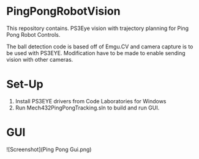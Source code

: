 # PingPongRobotVision

This repository contains.
PS3Eye vision with trajectory planning for Ping Pong Robot Controls.


The ball detection code is based off of Emgu.CV and camera capture is to be used with PS3EYE. 
Modification have to be made to enable sending vision with other cameras.

# Set-Up
1. Install PS3EYE drivers from Code Laboratories for Windows
2. Run Mech432PingPongTracking.sln to build and run GUI.

# GUI
![Screenshot](Ping Pong Gui.png)
